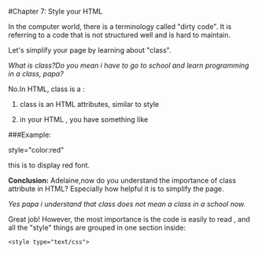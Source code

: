 #Chapter 7: Style your HTML

In the computer world, there is a terminology called "dirty code". It is referring to a code that is not structured well and is hard to maintain.

Let's simplify your page by learning about "class".

_What is class?Do you mean i have to go to school and learn programming in a class, papa?_

No.In HTML, class is a :

1. class is an HTML attributes, similar to style

2. in your HTML , you have something like

###Example: 

style="color:red"

this is to display red font.


**Conclusion:**
Adelaine,now do you understand the importance of class attribute in HTML? Especially how helpful it is to simplify the page.

_Yes papa i understand that class does not mean a class in a school now._

Great job! However, the most importance is the code is easily to read , and all the "style" things are grouped in one section inside:	
```
<style type="text/css">
        
```